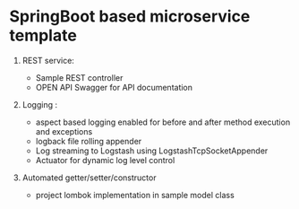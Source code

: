 # SpringBoot based microservice template

1. REST service:
   - Sample REST controller
   - OPEN API Swagger for API documentation
  
2. Logging :
   - aspect based logging enabled for before and after method execution and exceptions 
   - logback file rolling appender
   - Log streaming to Logstash using LogstashTcpSocketAppender
   - Actuator for dynamic log level control

3. Automated getter/setter/constructor
   - project lombok implementation in sample model class
